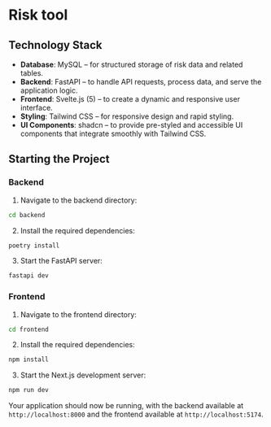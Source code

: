 # Risk tool

## Technology Stack

- **Database**: MySQL – for structured storage of risk data and related tables.
- **Backend**: FastAPI – to handle API requests, process data, and serve the application logic.
- **Frontend**: Svelte.js (5) – to create a dynamic and responsive user interface.
- **Styling**: Tailwind CSS – for responsive design and rapid styling.
- **UI Components**: shadcn – to provide pre-styled and accessible UI components that integrate smoothly with Tailwind CSS.

## Starting the Project

### Backend

1. Navigate to the backend directory:

```bash
cd backend
```

2. Install the required dependencies:

```bash
poetry install
```

3. Start the FastAPI server:

```bash
fastapi dev
```

### Frontend

1. Navigate to the frontend directory:

```bash
cd frontend
```

2. Install the required dependencies:

```bash
npm install
```

3. Start the Next.js development server:

```bash
npm run dev
```

Your application should now be running, with the backend available at `http://localhost:8000` and the frontend available at `http://localhost:5174`.
